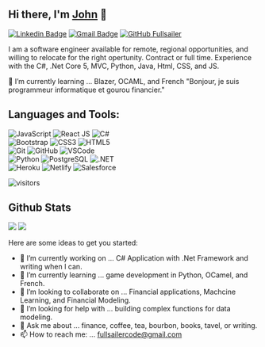 ## Hi there, I'm [John](https://github.com/Fullsailer) 👋

[![Linkedin Badge](https://img.shields.io/badge/LinkedIn-0077B5?style=for-the-badge&logo=linkedin&logoColor=white&link=https://www.linkedin.com/in/john-flynn-499358156)](https://linkedin.com/in/john-flynn-499358156)
[![Gmail Badge](https://img.shields.io/badge/-johnbishopflynn@gmail.com-c14438?style=flat-square&logo=Gmail&logoColor=white&link=mailto:johnbishopflynn@gmail.com=)](mailto:johnbishopflynn@gmail.com)
[![GitHub Fullsailer](https://img.shields.io/github/followers/Fullsailer?label=follow&style=social)](https://github.com/Fullsailer)


I am a software engineer available for remote, regional opportunities, and willing to relocate for the right opertunity. Contract or full time. Experience with the C#, .Net Core 5, MVC, Python, Java, Html, CSS, and JS.

🌱 I’m currently learning ... Blazer, OCAML, and French "Bonjour, je suis programmeur informatique et gourou financier."
  
  

## Languages and Tools:
  ![JavaScript](https://img.shields.io/badge/-JavaScript-black?style=flat-square&logo=javascript)
  ![React JS](https://img.shields.io/badge/-ReactJS-black?style=flat-square&logo=react)
  ![C#](https://img.shields.io/badge/-C%23-007ACC?style=flat-square&logo=c-sharp)
<br>
  ![Bootstrap](https://img.shields.io/badge/-Bootstrap-563D7C?style=flat-square&logo=bootstrap)
  ![CSS3](https://img.shields.io/badge/-CSS3-1572B6?style=flat-square&logo=css3)
  ![HTML5](https://img.shields.io/badge/-HTML5-E34F26?style=flat-square&logo=html5&logoColor=white)
<br>
  ![Git](https://img.shields.io/badge/-Git-black?style=flat-square&logo=git)
  ![GitHub](https://img.shields.io/badge/-GitHub-181717?style=flat-square&logo=github)
  ![VSCode](https://img.shields.io/badge/-VS_Code-007ACC?style=flat-square&logo=visual-studio-code)
<br>
![Python](https://img.shields.io/badge/Python-FFD43B?style=for-the-badge&logo=python&logoColor=darkgreen)
![PostgreSQL](https://img.shields.io/badge/PostgreSQL-316192?style=for-the-badge&logo=postgresql&logoColor=white)
![.NET](https://img.shields.io/badge/.NET-512BD4?style=for-the-badge&logo=dotnet&logoColor=white)
<br>
![Heroku](https://img.shields.io/badge/Heroku-430098?style=for-the-badge&logo=heroku&logoColor=white)
![Netlify](https://img.shields.io/badge/Netlify-00C7B7?style=for-the-badge&logo=netlify&logoColor=white)
![Salesforce](https://img.shields.io/badge/Salesforce-00A1E0?style=for-the-badge&logo=Salesforce&logoColor=white)

![visitors](https://komarev.com/ghpvc/?username=Fullsailer&color=brightgreen)

## Github Stats
<img src="https://github-readme-stats.vercel.app/api?username=Fullsailer&theme=vue&hide_title=true&hide_border=true&show_icons=true&count_private=true&hide=stars,issues" > 
<img src="https://github-readme-stats.vercel.app/api/top-langs/?username=Fullsailer&layout=compact&theme=vue&hide_title=true&hide_border=true" >

Here are some ideas to get you started:

- 🔭 I’m currently working on ... C# Application with .Net Framework and writing when I can. 
- 🌱 I’m currently learning ... game development in Python, OCamel, and French.
- 👯 I’m looking to collaborate on ... Financial applications, Machcine Learning, and Financial Modeling.
- 🤔 I’m looking for help with ... building complex functions for data modeling.
- 💬 Ask me about ... finance, coffee, tea, bourbon, books, tavel, or writing.
- 📫 How to reach me: ... fullsailercode@gmail.com 

<!--
**Fullsailer/Fullsailer** is a ✨ _special_ ✨ repository because its `README.md` (this file) appears on your GitHub profile.
![React Native](https://img.shields.io/badge/-ReactNative-black?style=flat-square&logo=react)
  ![Nodejs](https://img.shields.io/badge/-NodeJS-black?style=flat-square&logo=Node.js)
  ![MongoDB](https://img.shields.io/badge/-MongoDB-black?style=flat-square&logo=mongodb)
  ![Express](https://img.shields.io/badge/-Express-black?style=flat-square&logo=express)


-->
